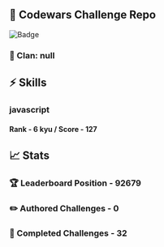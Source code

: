 ## :trident: Codewars Challenge Repo
![Badge](https://www.codewars.com/users/scottworks/badges/large)
### :wolf: Clan: null
## :zap: Skills
### javascript
#### Rank - 6 kyu / Score - 127

## :chart_with_upwards_trend: Stats
### :trophy: Leaderboard Position - 92679
### :pencil2: Authored Challenges - 0
### :muscle: Completed Challenges - 32
